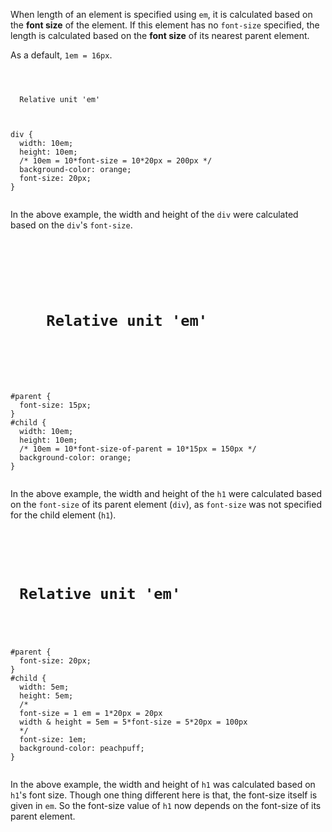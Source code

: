 When length of an element is specified using `em`,
it is calculated based on the **font size**
of the element. If this element has no `font-size` specified,
the length is calculated based on the
**font size** of its nearest parent element.

As a default, `1em = 16px`.

<codeblock language="css" type="lesson">
<code>
<panel language="html">
<div>
  Relative unit 'em'
</div>
</panel>
<panel language="css">
div {
  width: 10em;
  height: 10em;
  /* 10em = 10*font-size = 10*20px = 200px */
  background-color: orange;
  font-size: 20px;
}
</panel>
</code>
</codeblock>

In the above example, the width and height
of the `div` were calculated based on the `div`'s `font-size`.

<codeblock language="css" type="lesson">
<code>
<panel language="html">
<div id="parent">
  <h1 id="child">
    Relative unit 'em'
  </h1>
</div>
</panel>
<panel language="css">
#parent {
  font-size: 15px;
}
#child {
  width: 10em;
  height: 10em;
  /* 10em = 10*font-size-of-parent = 10*15px = 150px */
  background-color: orange;
}
</panel>
</code>
</codeblock>

In the above example, the width and height of the `h1` were calculated based on the `font-size`
of its parent element (`div`), as `font-size` was not specified
for the child element (`h1`).

<codeblock language="css" type="lesson">
<code>
<panel language="html">
<div id="parent">
  <h1 id="child"> Relative unit 'em' </h1>
</div>
</panel>
<panel language="css">
#parent {
  font-size: 20px;
}
#child {
  width: 5em;
  height: 5em;
  /* 
  font-size = 1 em = 1*20px = 20px
  width & height = 5em = 5*font-size = 5*20px = 100px
  */
  font-size: 1em;
  background-color: peachpuff;
}
</panel>
</code>
</codeblock>

In the above example, the width and height of `h1` was calculated based on `h1`'s font size.
Though one thing different here is that, the font-size itself is given in `em`. 
So the font-size value of `h1` now depends on the font-size of its parent element.